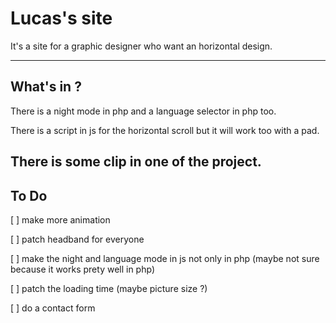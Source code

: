 # Lucas's site

It's a site for a graphic designer who want an horizontal design.

---

## What's in ?

There is a night mode in php and a language selector in php too.

There is a script in js for the horizontal scroll but it will work too with a pad.

There is some clip in one of the project.
---

## To Do

[ ] make more animation

[ ] patch headband for everyone

[ ] make the night and language mode in js not only in php (maybe not sure because it works prety well in php)

[ ] patch the loading time (maybe picture size ?)

[ ] do a contact form
